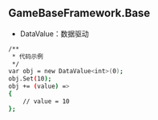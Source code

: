## GameBaseFramework.Base
* DataValue：数据驱动
```sh
/**
 * 代码示例
 */
var obj = new DataValue<int>(0);
obj.Set(10);
obj += (value) =>
{
    // value = 10
};
```